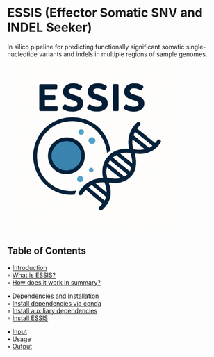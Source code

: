 # ESSIS (Effector Somatic SNV and INDEL Seeker)
In silico pipeline for predicting functionally significant somatic single-nucleotide variants and indels in multiple regions of sample genomes.
<img src="images/ESSIS_logo.png" alt="ESSIS workflow" width="400" height="400"/>

## Table of Contents

• [Introduction](#introduction)  
    ◦ [What is ESSIS?](#what-is-essis)  
    ◦ [How does it work in summary?](#how-does-it-work-in-summary)

• [Dependencies and Installation](#dependencies-and-installation)  
    ◦ [Install dependencies via conda](#install-dependencies-via-conda)  
    ◦ [Install auxiliary dependencies](#install-auxiliary-dependencies)  
    ◦ [Install ESSIS](#install-essis)

• [Input](#input)  
• [Usage](#usage)  
• [Output](#output)  
